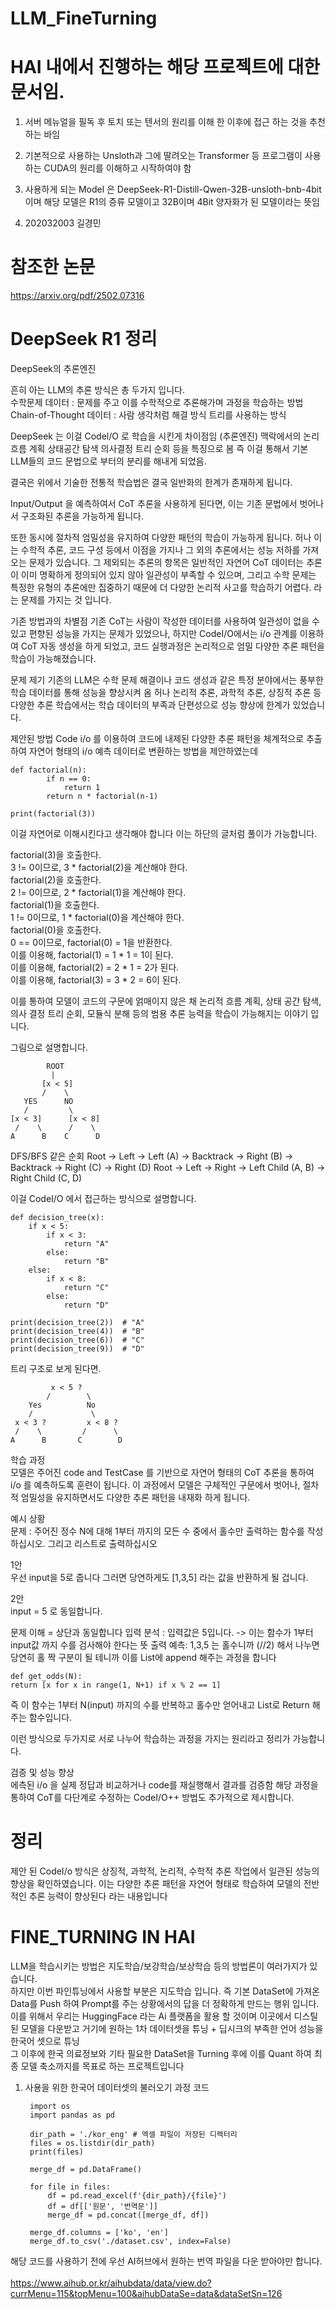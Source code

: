# LLM_FineTurning

# HAI 내에서 진행하는 해당 프로젝트에 대한 문서임.
1. 서버 메뉴얼을 필독 후 토치 또는 텐서의 원리를 이해 한 이후에 접근 하는 것을 추천하는 바임
2. 기본적으로 사용하는 Unsloth과 그에 딸려오는 Transformer 등 프로그램이 사용하는 CUDA의 원리를 이해하고 시작하여야 함
3. 사용하게 되는 Model 은 DeepSeek-R1-Distill-Qwen-32B-unsloth-bnb-4bit 이며 해당 모델은 R1의 증류 모델이고 32B이며 4Bit 양자화가 된 모델이라는 뜻임

4. 202032003 길경민


# 참조한 논문
https://arxiv.org/pdf/2502.07316

# DeepSeek R1 정리
DeepSeek의 추론엔진  

흔히 아는 LLM의 추론 방식은 총 두가지 입니다. <br/>
수학문제 데이터 : 문제를 주고 이를 수학적으로 추론해가며 과정을 학습하는 방법 <br/>
Chain-of-Thought 데이터 : 사람 생각처럼 해결 방식 트리를 사용하는 방식

DeepSeek 는 이걸 Codel/O 로 학습을 시킨게 차이점임 (추론엔진)
맥락에서의 논리 흐름 계획 상태공간 탐색 의사결정 트리 순회 등을 특징으로 봄
즉 이걸 통해서 기본 LLM들의 코드 문법으로 부터의 분리를 해내게 되었음.

결국은 위에서 기술한 전통적 학습법은 결국 일반화의 한계가 존재하게 됩니다.

Input/Output 을 예측하여서 CoT 추론을 사용하게 된다면,
이는 기존 문법에서 벗어나서 구조화된 추론을 가능하게 됩니다.

또한 동시에 절차적 엄밀성을 유지하여 다양한 패턴의 학습이 가능하게 됩니다.
허나 이는 수학적 추론, 코드 구성 등에서 이점을 가지나 그 외의 추론에서는 성능 저하를 가져오는 문제가 있습니다.
그 제외되는 추론의 항목은 일반적인 자연어 CoT 데이터는 추론이 이미 명확하게 정의되어 있지 않아 일관성이 부족할 수 있으며,
그리고 수학 문제는 특정한 유형의 추론에만 집중하기 때문에 더 다양한 논리적 사고를 학습하기 어렵다. 라는 문제를 가지는 것 입니다.

기존 방법과의 차별점
기존 CoT는 사람이 작성한 데이터를 사용하여 일관성이 없을 수 있고 편향된 성능을 가지는 문제가 있었으나,
하지만 CodeI/O에서는 i/o 관계를 이용하여 CoT 자동 생성을 하게 되었고,
코드 실행과정은 논리적으로 엄밀 다양한 추론 패턴을 학습이 가능해졌습니다.

문제 제기
기존의 LLM은 수학 문제 해결이나 코드 생성과 같은 특정 분야에서는 풍부한 학습 데이터를 통해 성능을 향상시켜 옴 허나 논리적 추론, 과학적 추론, 상징적 추론 등 다양한 추론 학습에서는 학습 데이터의 부족과 단편성으로 성능 향상에 한계가 있었습니다.

제안된 방법
Code i/o 를 이용하여 코드에 내제된 다양한 추론 패턴을 체계적으로 추출하여 자연어 형태의 i/o 예측 데이터로 변환하는 방법을 제안하였는데

    def factorial(n):
            if n == 0:
                return 1
            return n * factorial(n-1)
            
    print(factorial(3))

이걸 자연어로 이해시킨다고 생각해야 합니다 이는 하단의 글처럼 풀이가 가능합니다.

factorial(3)을 호출한다. <br/>
3 != 0이므로, 3 * factorial(2)을 계산해야 한다. <br/>
factorial(2)을 호출한다. <br/>
2 != 0이므로, 2 * factorial(1)을 계산해야 한다. <br/>
factorial(1)을 호출한다. <br/>
1 != 0이므로, 1 * factorial(0)을 계산해야 한다. <br/>
factorial(0)을 호출한다. <br/>
0 == 0이므로, factorial(0) = 1을 반환한다. <br/>
이를 이용해, factorial(1) = 1 * 1 = 1이 된다. <br/>
이를 이용해, factorial(2) = 2 * 1 = 2가 된다. <br/>
이를 이용해, factorial(3) = 3 * 2 = 6이 된다. <br/>

이를 통하여 모델이 코드의 구문에 얽매이지 않은 채 논리적 흐름 계획, 상태 공간 탐색,의사 결정 트리 순회, 모듈식 분해 등의 범용 추론 능력을 학습이 가능해지는 이야기 입니다.

그림으로 설명합니다.

            ROOT
             |
           [x < 5]
           /    \
       YES      NO
       /         \
    [x < 3]      [x < 8]
     /    \      /    \
    A      B    C      D

DFS/BFS 같은 순회
Root → Left → Left (A) → Backtrack → Right (B) → Backtrack → Right (C) → Right (D)
Root → Left → Right → Left Child (A, B) → Right Child (C, D)

이걸 CodeI/O 에서 접근하는 방식으로 설명합니다.

    def decision_tree(x):
        if x < 5:
            if x < 3:
                return "A"
            else:
                return "B"
        else:
            if x < 8:
                return "C"
            else:
                return "D"
    
    print(decision_tree(2))  # "A"
    print(decision_tree(4))  # "B"
    print(decision_tree(6))  # "C"
    print(decision_tree(9))  # "D"

트리 구조로 보게 된다면.

             x < 5 ?
            /        \
        Yes          No
        /             \
     x < 3 ?         x < 8 ?
     /    \         /      \
    A      B       C        D

학습 과정 <br/>
모델은 주어진 code and TestCase 를 기반으로 자연어 형태의 CoT 추론을 통하여 
i/o 를 예측하도록 훈련이 됩니다. 이 과정에서 모델은 구체적인 구문에서 벗어나, 절차적 엄밀성을 유지하면서도 다양한 추론 패턴을 내재화 하게 됩니다.

예시 상황 <br/>
문제 : 주어진 정수 N에 대해 1부터 까지의 모든 수 중에서 홀수만 출력하는 함수를 작성하십시오. 그리고 리스트로 출력하십시오

1안 <br/>
우선 input을 5로 줍니다
그러면 당연하게도 [1,3,5] 라는 값을 반환하게 될 겁니다.

2안<br/>
input = 5 로 동일합니다.

문제 이해 = 상단과 동일합니다
입력 분석 : 입력값은 5입니다. -> 이는 함수가 1부터 input값 까지 수를 검사해야 한다는 뜻 
출력 예측: 1,3,5 는 홀수니까 (//2) 해서 나누면 당연히 홀 짝 구분이 될 테니까 이를 List에 append 해주는 과정을 합니다

    def get_odds(N):
    return [x for x in range(1, N+1) if x % 2 == 1]

즉 이 함수는 1부터 N(input) 까지의 수를 반복하고 홀수만 얻어내고 List로 Return 해 주는 함수입니다.

이런 방식으로 두가지로 서로 나누어 학습하는 과정을 가지는 원리라고 정리가 가능합니다.

검증 및 성능 향상 <br/>
에측된 i/o 을 실제 정답과 비교하거나 code를 재실행해서 결과를 검증함
해당 과정을 통하여 CoT를 다단계로 수정하는 CodeI/O++ 방법도 추가적으로 제시합니다.

# 정리
제안 된 CodeI/o 방식은 상징적, 과학적, 논리적, 수학적 추론 작업에서 일관된 성능의 향상을 확인하였습니다.
이는 다양한 추론 패턴을 자연어 형태로 학습하여 모델의 전반적인 추론 능력이 향상된다 라는 내용입니다

# FINE_TURNING IN HAI
LLM을 학습시키는 방법은 지도학습/보강학습/보상학습 등의 방법론이 여러가지가 있습니다.<br/>
하지만 이번 파인튜닝에서 사용할 부분은 지도학습 입니다. 즉 기본 DataSet에 가져온 Data를 Push 하여 Prompt를 주는 상황에서의 답을 더 정확하게 만드는 행위 입니다.<br/>
이를 위해서 우리는 HuggingFace 라는 Ai 플랫폼을 활용 할 것이며 이곳에서 디스틸 된 모델을 다운받고 거기에 원하는 1차 데이터셋을 튜닝 + 딥시크의 부족한 언어 성능을 한국어 셋으로 튜닝<br/>
그 이후에 한국 의료정보와 기타 필요한 DataSet을 Turning 후에 이를 Quant 하여 최종 모델 축소까지를 목표로 하는 프로젝트입니다<br/>

1. 사용을 위한 한국어 데이터셋의 불러오기 과정 코드
   
        import os
        import pandas as pd
        
        dir_path = './kor_eng' # 엑셀 파일이 저장된 디렉터리
        files = os.listdir(dir_path)
        print(files)
        
        merge_df = pd.DataFrame()
        
        for file in files:
            df = pd.read_excel(f'{dir_path}/{file}')
            df = df[['원문', '번역문']]
            merge_df = pd.concat([merge_df, df])
        
        merge_df.columns = ['ko', 'en']
        merge_df.to_csv('./dataset.csv', index=False)

해당 코드를 사용하기 전에 우선 AI허브에서 원하는 번역 파일을 다운 받아야만 합니다. <br/><br/>
https://www.aihub.or.kr/aihubdata/data/view.do?currMenu=115&topMenu=100&aihubDataSe=data&dataSetSn=126 <br/>
